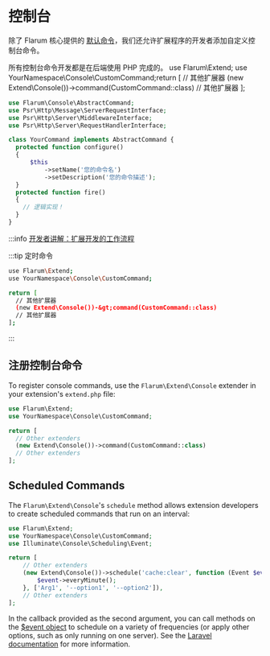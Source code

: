 # 控制台

除了 Flarum 核心提供的 [默认命令](../console.md)，我们还允许扩展程序的开发者添加自定义控制台命令。

所有控制台命令开发都是在后端使用 PHP 完成的。 use Flarum\Extend;
use YourNamespace\Console\CustomCommand;return [
// 其他扩展器
(new Extend\Console())->command(CustomCommand::class)
// 其他扩展器
];

```php
use Flarum\Console\AbstractCommand;
use Psr\Http\Message\ServerRequestInterface;
use Psr\Http\Server\MiddlewareInterface;
use Psr\Http\Server\RequestHandlerInterface;

class YourCommand implements AbstractCommand {
  protected function configure()
  {
      $this
          ->setName('您的命令名')
          ->setDescription('您的命令描述');
  }
  protected function fire()
  {
    // 逻辑实现！
  }
}
```

:::info [开发者讲解：扩展开发的工作流程](https://github.com/flarum/cli)

:::tip 定时命令

```bash
use Flarum\Extend;
use YourNamespace\Console\CustomCommand;

return [
  // 其他扩展器
  (new Extend\Console())-&gt;command(CustomCommand::class)
  // 其他扩展器
];
```

:::

## 注册控制台命令

To register console commands, use the `Flarum\Extend\Console` extender in your extension's `extend.php` file:

```php
use Flarum\Extend;
use YourNamespace\Console\CustomCommand;

return [
  // Other extenders
  (new Extend\Console())->command(CustomCommand::class)
  // Other extenders
];
```

## Scheduled Commands

The `Flarum\Extend\Console`'s `schedule` method allows extension developers to create scheduled commands that run on an interval:

```php
use Flarum\Extend;
use YourNamespace\Console\CustomCommand;
use Illuminate\Console\Scheduling\Event;

return [
    // Other extenders
    (new Extend\Console())->schedule('cache:clear', function (Event $event) {
        $event->everyMinute();
    }, ['Arg1', '--option1', '--option2']),
    // Other extenders
];
```

In the callback provided as the second argument, you can call methods on the [$event object](https://laravel.com/api/8.x/Illuminate/Console/Scheduling/Event.html) to schedule on a variety of frequencies (or apply other options, such as only running on one server). See the [Laravel documentation](https://laravel.com/docs/8.x/scheduling#scheduling-artisan-commands) for more information.
